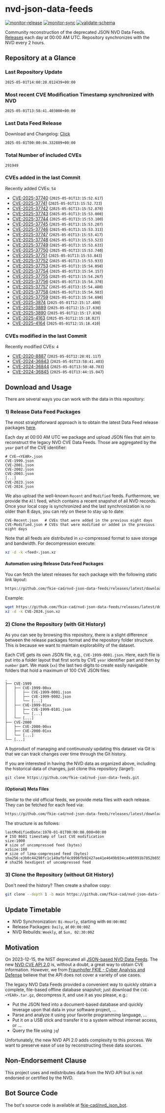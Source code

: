 # nvd-json-data-feeds

[![monitor-release](https://github.com/fkie-cad/nvd-json-data-feeds/actions/workflows/monitor_release.yml/badge.svg)](https://github.com/fkie-cad/nvd-json-data-feeds/actions/workflows/monitor_release.yml)
[![monitor-sync](https://github.com/fkie-cad/nvd-json-data-feeds/actions/workflows/monitor_sync.yml/badge.svg)](https://github.com/fkie-cad/nvd-json-data-feeds/actions/workflows/monitor_sync.yml)
[![validate-schema](https://github.com/fkie-cad/nvd-json-data-feeds/actions/workflows/validate_schema.yml/badge.svg)](https://github.com/fkie-cad/nvd-json-data-feeds/actions/workflows/validate_schema.yml)

Community reconstruction of the deprecated JSON NVD Data Feeds.
[Releases](https://github.com/fkie-cad/nvd-json-data-feeds/releases/latest) each day at 00:00 AM UTC.
Repository synchronizes with the NVD every 2 hours.

## Repository at a Glance

### Last Repository Update

```plain
2025-05-01T14:00:20.012439+00:00
```

### Most recent CVE Modification Timestamp synchronized with NVD

```plain
2025-05-01T13:58:41.403000+00:00
```

### Last Data Feed Release

Download and Changelog: [Click](https://github.com/fkie-cad/nvd-json-data-feeds/releases/latest)

```plain
2025-05-01T00:00:04.332889+00:00
```

### Total Number of included CVEs

```plain
291949
```

### CVEs added in the last Commit

Recently added CVEs: `54`

- [CVE-2025-37740](CVE-2025/CVE-2025-377xx/CVE-2025-37740.json) (`2025-05-01T13:15:52.617`)
- [CVE-2025-37741](CVE-2025/CVE-2025-377xx/CVE-2025-37741.json) (`2025-05-01T13:15:52.723`)
- [CVE-2025-37742](CVE-2025/CVE-2025-377xx/CVE-2025-37742.json) (`2025-05-01T13:15:52.870`)
- [CVE-2025-37743](CVE-2025/CVE-2025-377xx/CVE-2025-37743.json) (`2025-05-01T13:15:53.000`)
- [CVE-2025-37744](CVE-2025/CVE-2025-377xx/CVE-2025-37744.json) (`2025-05-01T13:15:53.100`)
- [CVE-2025-37745](CVE-2025/CVE-2025-377xx/CVE-2025-37745.json) (`2025-05-01T13:15:53.207`)
- [CVE-2025-37746](CVE-2025/CVE-2025-377xx/CVE-2025-37746.json) (`2025-05-01T13:15:53.313`)
- [CVE-2025-37747](CVE-2025/CVE-2025-377xx/CVE-2025-37747.json) (`2025-05-01T13:15:53.417`)
- [CVE-2025-37748](CVE-2025/CVE-2025-377xx/CVE-2025-37748.json) (`2025-05-01T13:15:53.523`)
- [CVE-2025-37749](CVE-2025/CVE-2025-377xx/CVE-2025-37749.json) (`2025-05-01T13:15:53.633`)
- [CVE-2025-37750](CVE-2025/CVE-2025-377xx/CVE-2025-37750.json) (`2025-05-01T13:15:53.740`)
- [CVE-2025-37751](CVE-2025/CVE-2025-377xx/CVE-2025-37751.json) (`2025-05-01T13:15:53.843`)
- [CVE-2025-37752](CVE-2025/CVE-2025-377xx/CVE-2025-37752.json) (`2025-05-01T13:15:53.933`)
- [CVE-2025-37753](CVE-2025/CVE-2025-377xx/CVE-2025-37753.json) (`2025-05-01T13:15:54.050`)
- [CVE-2025-37754](CVE-2025/CVE-2025-377xx/CVE-2025-37754.json) (`2025-05-01T13:15:54.157`)
- [CVE-2025-37755](CVE-2025/CVE-2025-377xx/CVE-2025-37755.json) (`2025-05-01T13:15:54.267`)
- [CVE-2025-37756](CVE-2025/CVE-2025-377xx/CVE-2025-37756.json) (`2025-05-01T13:15:54.370`)
- [CVE-2025-37757](CVE-2025/CVE-2025-377xx/CVE-2025-37757.json) (`2025-05-01T13:15:54.480`)
- [CVE-2025-37758](CVE-2025/CVE-2025-377xx/CVE-2025-37758.json) (`2025-05-01T13:15:54.583`)
- [CVE-2025-37759](CVE-2025/CVE-2025-377xx/CVE-2025-37759.json) (`2025-05-01T13:15:54.690`)
- [CVE-2025-3874](CVE-2025/CVE-2025-38xx/CVE-2025-3874.json) (`2025-05-01T12:15:17.400`)
- [CVE-2025-3889](CVE-2025/CVE-2025-38xx/CVE-2025-3889.json) (`2025-05-01T12:15:17.630`)
- [CVE-2025-3890](CVE-2025/CVE-2025-38xx/CVE-2025-3890.json) (`2025-05-01T12:15:17.830`)
- [CVE-2025-4163](CVE-2025/CVE-2025-41xx/CVE-2025-4163.json) (`2025-05-01T12:15:18.027`)
- [CVE-2025-4164](CVE-2025/CVE-2025-41xx/CVE-2025-4164.json) (`2025-05-01T12:15:18.410`)


### CVEs modified in the last Commit

Recently modified CVEs: `4`

- [CVE-2020-8887](CVE-2020/CVE-2020-88xx/CVE-2020-8887.json) (`2025-05-01T12:28:01.117`)
- [CVE-2024-36843](CVE-2024/CVE-2024-368xx/CVE-2024-36843.json) (`2025-05-01T13:58:41.403`)
- [CVE-2024-36844](CVE-2024/CVE-2024-368xx/CVE-2024-36844.json) (`2025-05-01T13:50:48.783`)
- [CVE-2024-36845](CVE-2024/CVE-2024-368xx/CVE-2024-36845.json) (`2025-05-01T13:44:15.047`)


## Download and Usage

There are several ways you can work with the data in this repository:

### 1) Release Data Feed Packages

The most straightforward approach is to obtain the latest Data Feed release packages [here](https://github.com/fkie-cad/nvd-json-data-feeds/releases/latest).

Each day at 00:00 AM UTC we package and upload JSON files that aim to reconstruct the legacy NVD CVE Data Feeds.
Those are aggregated by the `year` part of the CVE identifier:

```
# CVE-<YEAR>.json
CVE-1999.json
CVE-2001.json
CVE-2002.json
CVE-2003.json
[...]
CVE-2023.json
CVE-2024.json
```

We also upload the well-known `Recent` and `Modified` feeds.
Furthermore, we provide the `All` feed, which contains a recent snapshot of all NVD records.
Once your local copy is synchronized and the last synchronization is no older than 8 days, you can rely on these to stay up to date:

```plain
CVE-Recent.json   # CVEs that were added in the previous eight days
CVE-Modified.json # CVEs that were modified or added in the previous eight days
```

Note that all feeds are distributed in `xz`-compressed format to save storage and bandwidth.
For decompression execute:

```sh
xz -d -k <feed>.json.xz
```

#### Automation using Release Data Feed Packages

You can fetch the latest releases for each package with the following static link layout:

```sh
https://github.com/fkie-cad/nvd-json-data-feeds/releases/latest/download/CVE-<YEAR>.json.xz
```

Example:

```sh
wget https://github.com/fkie-cad/nvd-json-data-feeds/releases/latest/download/CVE-2024.json.xz
xz -d -k CVE-2024.json.xz
```

### 2) Clone the Repository (with Git History)

As you can see by browsing this repository, there is a slight difference between the release packages format and the repository folder structure.
This is because we want to maintain explorability of the dataset.

Each CVE gets its own JSON file, e.g., `CVE-1999-0001.json`.
Here, each file is put into a folder layout that first sorts by CVE `year` identifier part and then by `number` part.
We mask (`xx`) the last two digits to create easily navigable folders that hold a maximum of 100 CVE JSON files:

```plain
.
├── CVE-1999
│   ├── CVE-1999-00xx
│   │   ├── CVE-1999-0001.json
│   │   ├── CVE-1999-0002.json
│   │   └── [...]
│   ├── CVE-1999-01xx
│   │   ├── CVE-1999-0101.json
│   │   └── [...]
│   └── [...]
├── CVE-2000
│   ├── CVE-2000-00xx
│   ├── CVE-2000-01xx
│   └── [...]
└── [...]
```

A byproduct of managing and continuously updating this dataset via Git is that we can track changes over time through the Git history.

If you are interested in having the NVD data as organized above, including the historical data of changes, just clone this repository (large!):

```sh
git clone https://github.com/fkie-cad/nvd-json-data-feeds.git
```

#### (Optional) Meta Files

Similar to the old official feeds, we provide meta files with each release. They can be fetched for each feed via:

```sh
https://github.com/fkie-cad/nvd-json-data-feeds/releases/latest/download/CVE-<YEAR>.meta
```

The structure is as follows:

```plain
lastModifiedDate:1970-01-01T00:00:00.000+00:00                          # ISO 8601 timestamp of last CVE modification
size:1000                                                               # size of uncompressed feed (bytes)
xzSize:100                                                              # size of lzma-compressed feed (bytes)
sha256:e3b0c44298fc1c149afbf4c8996fb92427ae41e4649b934ca495991b7852b855 # sha256 hexdigest of uncompressed feed
```

### 3) Clone the Repository (without Git History)

Don't need the history? Then create a shallow copy:

```sh
git clone --depth 1 -b main https://github.com/fkie-cad/nvd-json-data-feeds.git
```


## Update Timetable

* NVD Synchronization: `Bi-Hourly`, starting with `00:00:00Z`
* Release Packages: `Daily`, at `00:00:00Z`
* NVD Rebuilds: `Weekly`, at `Sun, 02:30:00Z`


## Motivation

On 2023-12-15, the NIST deprecated all [JSON-based NVD Data Feeds](https://nvd.nist.gov/vuln/data-feeds#divRetirementBanner-1).
The new [NVD CVE API 2.0](https://nvd.nist.gov/developers/vulnerabilities) is, without a doubt, a great way to obtain CVE information.
However, we from [Fraunhofer FKIE - Cyber Analysis and Defense](https://www.fkie.fraunhofer.de/en/departments/cad.html) believe that the API does not cover a variety of use cases.

The legacy NVD Data Feeds provided a convenient way to quickly obtain a complete, file-based offline database snapshot; just download the `CVE-<YEAR>.tar.gz`, decompress it, and use it as you please, e.g.:

- Put the JSON feed into a document-based database and quickly leverage upon that data in your software project, ...
- Parse and analyze it using your favorite programming language, ...
- Put it on a USB stick and transfer it to a system without internet access, or ...
- Query the file using `jq`!

Unfortunately, the new NVD API 2.0 adds complexity to this process.
We want to preserve ease of use by reconstructing these data sources.

## Non-Endorsement Clause

This project uses and redistributes data from the NVD API but is not endorsed or certified by the NVD.

## Bot Source Code

The bot's source code is available at [fkie-cad/nvd\_json\_bot](https://github.com/fkie-cad/nvd_json_bot).